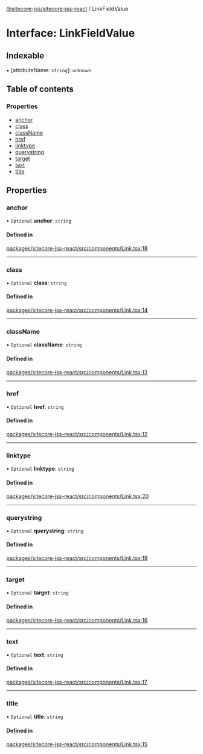 [@sitecore-jss/sitecore-jss-react](../README.md) / LinkFieldValue

# Interface: LinkFieldValue

## Indexable

▪ [attributeName: `string`]: `unknown`

## Table of contents

### Properties

- [anchor](LinkFieldValue.md#anchor)
- [class](LinkFieldValue.md#class)
- [className](LinkFieldValue.md#classname)
- [href](LinkFieldValue.md#href)
- [linktype](LinkFieldValue.md#linktype)
- [querystring](LinkFieldValue.md#querystring)
- [target](LinkFieldValue.md#target)
- [text](LinkFieldValue.md#text)
- [title](LinkFieldValue.md#title)

## Properties

### anchor

• `Optional` **anchor**: `string`

#### Defined in

[packages/sitecore-jss-react/src/components/Link.tsx:18](https://github.com/Sitecore/jss/blob/2f45b1917/packages/sitecore-jss-react/src/components/Link.tsx#L18)

___

### class

• `Optional` **class**: `string`

#### Defined in

[packages/sitecore-jss-react/src/components/Link.tsx:14](https://github.com/Sitecore/jss/blob/2f45b1917/packages/sitecore-jss-react/src/components/Link.tsx#L14)

___

### className

• `Optional` **className**: `string`

#### Defined in

[packages/sitecore-jss-react/src/components/Link.tsx:13](https://github.com/Sitecore/jss/blob/2f45b1917/packages/sitecore-jss-react/src/components/Link.tsx#L13)

___

### href

• `Optional` **href**: `string`

#### Defined in

[packages/sitecore-jss-react/src/components/Link.tsx:12](https://github.com/Sitecore/jss/blob/2f45b1917/packages/sitecore-jss-react/src/components/Link.tsx#L12)

___

### linktype

• `Optional` **linktype**: `string`

#### Defined in

[packages/sitecore-jss-react/src/components/Link.tsx:20](https://github.com/Sitecore/jss/blob/2f45b1917/packages/sitecore-jss-react/src/components/Link.tsx#L20)

___

### querystring

• `Optional` **querystring**: `string`

#### Defined in

[packages/sitecore-jss-react/src/components/Link.tsx:19](https://github.com/Sitecore/jss/blob/2f45b1917/packages/sitecore-jss-react/src/components/Link.tsx#L19)

___

### target

• `Optional` **target**: `string`

#### Defined in

[packages/sitecore-jss-react/src/components/Link.tsx:16](https://github.com/Sitecore/jss/blob/2f45b1917/packages/sitecore-jss-react/src/components/Link.tsx#L16)

___

### text

• `Optional` **text**: `string`

#### Defined in

[packages/sitecore-jss-react/src/components/Link.tsx:17](https://github.com/Sitecore/jss/blob/2f45b1917/packages/sitecore-jss-react/src/components/Link.tsx#L17)

___

### title

• `Optional` **title**: `string`

#### Defined in

[packages/sitecore-jss-react/src/components/Link.tsx:15](https://github.com/Sitecore/jss/blob/2f45b1917/packages/sitecore-jss-react/src/components/Link.tsx#L15)
